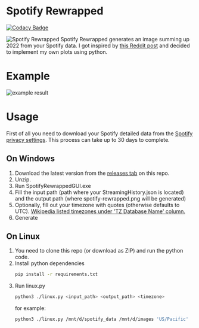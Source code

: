 # Spotify Rewrapped

[![Codacy Badge](https://api.codacy.com/project/badge/Grade/dfe7dcc9aad74c2fa52affcf7c529dd7)](https://app.codacy.com/gh/willyw0nka/spotify-rewrapped?utm_source=github.com&utm_medium=referral&utm_content=willyw0nka/spotify-rewrapped&utm_campaign=Badge_Grade_Settings)

![Spotify Rewrapped](readme/spotify-rewrapped.png "Spotify Rewrapped")
Spotify Rewrapped generates an image summing up 2022 from your Spotify data. I got inspired by [this Reddit post](https://www.reddit.com/r/dataisbeautiful/comments/rfkh6r/for_fans_of_spotify_wrapped_you_can_download_your/) and decided to implement my own plots using python.

# Example
![example result](readme/example.png "Example result")

# Usage
First of all you need to download your Spotify detailed data from the [Spotify privacy settings](https://www.spotify.com/us/account/privacy/). This process can take up to 30 days to complete.

## On Windows
1. Download the latest version from the [releases tab](https://github.com/willyw0nka/spotify-rewrapped/releases) on this repo.
2. Unzip.
3. Run SpotifyRewrappedGUI.exe
4. Fill the input path (path where your StreamingHistory.json is located) and the output path (where spotify-rewrapped.png will be generated)
5. Optionally, fill out your timezone with quotes (otherwise defaults to UTC). [Wikipedia listed timezones under 'TZ Database Name' column.](https://en.wikipedia.org/wiki/List_of_tz_database_time_zones)
6. Generate

## On Linux
1. You need to clone this repo (or download as ZIP) and run the python code.
2. Install python dependencies
    ```bash 
    pip install -r requirements.txt
    ```
3. Run linux.py
    ```bash
    python3 ./linux.py <input_path> <output_path> <timezone>
    ```
    for example:
    ```bash
    python3 ./linux.py /mnt/d/spotify_data /mnt/d/images 'US/Pacific'
    ```
